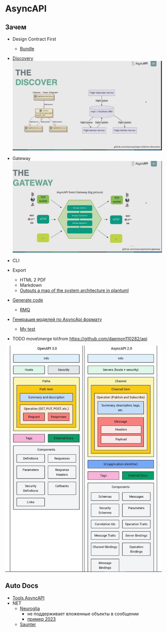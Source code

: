 # AsyncAPI

## Зачем

- Design Contract First
  - [Bundle](https://github.com/asyncapi/bundler)
- [Discovery](https://github.com/SolaceLabs/event-discovery-agent) ![schema](../img/api/asyncapi.discovery.jpg)
- Gateway ![gw](../img/api/asyncapi.gw.jpg)
- CLI
- Export
  - HTML 2 PDF
  - Markdown
  - [Outputs a map of the system architecture in plantuml](https://github.com/asyncapi/cupid)
- [Generate code](https://github.com/asyncapi/generator)
  - [RMQ](https://github.com/asyncapi/dotnet-rabbitmq-template)
- [Генерация моделей по AsyncApi формату](https://github.com/asyncapi/modelina)
  - [My test](https://github.com/daemon110282/api)

- TODO move\merge to\from https://github.com/daemon110282/api

![model](../img/api/asyncapi.model.jpg)

## Auto Docs 

- [Tools AsyncAPI](https://www.asyncapi.com/docs/tools)
- NET
  - [Neuroglia](https://github.com/neuroglia-io/AsyncApi)
    - не поддерживает вложенные объекты в сообщении
    - [пример 2023](https://bartwullems.blogspot.com/2023/06/asyncapiaspnet-core-integration.html)
  - [Saunter](https://github.com/tehmantra/saunter)
